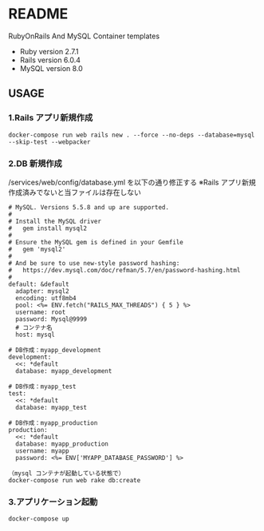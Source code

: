 # README

RubyOnRails And MySQL Container templates

- Ruby version
  2.7.1
- Rails version
  6.0.4
- MySQL version
  8.0

## USAGE

### 1.Rails アプリ新規作成

```
docker-compose run web rails new . --force --no-deps --database=mysql --skip-test --webpacker
```

### 2.DB 新規作成

/services/web/config/database.yml を以下の通り修正する
※Rails アプリ新規作成済みでないと当ファイルは存在しない

```
# MySQL. Versions 5.5.8 and up are supported.
#
# Install the MySQL driver
#   gem install mysql2
#
# Ensure the MySQL gem is defined in your Gemfile
#   gem 'mysql2'
#
# And be sure to use new-style password hashing:
#   https://dev.mysql.com/doc/refman/5.7/en/password-hashing.html
#
default: &default
  adapter: mysql2
  encoding: utf8mb4
  pool: <%= ENV.fetch("RAILS_MAX_THREADS") { 5 } %>
  username: root
  password: Mysql@9999
  # コンテナ名
  host: mysql

# DB作成：myapp_development
development:
  <<: *default
  database: myapp_development

# DB作成：myapp_test
test:
  <<: *default
  database: myapp_test

# DB作成：myapp_production
production:
  <<: *default
  database: myapp_production
  username: myapp
  password: <%= ENV['MYAPP_DATABASE_PASSWORD'] %>

```

```
（mysql コンテナが起動している状態で）
docker-compose run web rake db:create
```

### 3.アプリケーション起動

```
docker-compose up
```

